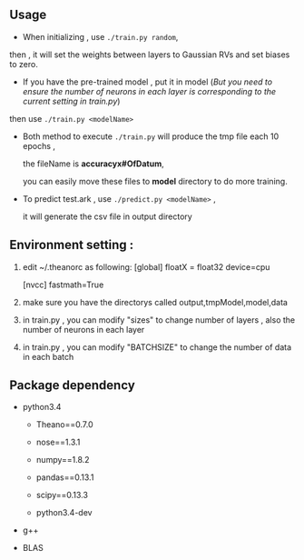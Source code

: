 Usage
------

* When initializing , use `./train.py random`,

then , it will set the weights between layers to  Gaussian RVs and set biases to zero.

* If you have the pre-trained model , put it in model 
  (<i>But you need to ensure the number of neurons in each layer 
 is corresponding to the current setting in train.py</i>)
 
 then use `./train.py <modelName>`

* Both method to execute `./train.py` will produce the tmp file each 10 epochs ,

  the fileName is <b>accuracyx#OfDatum</b>,

  you can easily move these files to <b>model</b> directory to do more training.



* To predict test.ark , use `./predict.py <modelName>` ,

  it will generate the csv file in output directory

Environment setting : 
-----------------------

1. edit ~/.theanorc as following:
    [global]
    floatX = float32
    device=cpu

    [nvcc]
    fastmath=True

2. make sure you have the directorys called output,tmpModel,model,data

3. in train.py , 
   you can modify "sizes" to change number of layers , 
   also the number of neurons in each layer

4. in train.py , you can modify "BATCHSIZE" to change the number of data in each batch

Package dependency
---------------------
*  python3.4

    * Theano==0.7.0

    * nose==1.3.1

    * numpy==1.8.2

    * pandas==0.13.1

    * scipy==0.13.3

    * python3.4-dev

* g++

* BLAS

